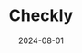 ---  
layout: startup_page  
title: "Checkly"  
id: "checklyhq.com"  
permalink: "/checklychecklyhq.com08012024/"  
website: "https://www.checklyhq.com/"  
funding_round: "Series B"  
funding_amount: "$20M"  
investors: "Balderton Capital, Accel, CRV, Paul H. Müller"  
about: "Checkly provides synthetic monitoring powered by Monitoring as Code (MaC) and Playwright, enabling engineers to detect and resolve issues faster through a code-first workflow. Its platform offers proactive issue detection before users experience problems, improving observability and reducing downtime. Checkly integrates advanced monitoring tools directly into code repositories, ensuring monitoring stays synced with code changes."  
markets: "Monitoring, Observability, DevOps, Technology, Information and Internet"  
hq: "New York, New York, United States"  
founded_year: "2017"  
linkedin: "https://www.linkedin.com/company/checkly"  
twitter: "https://twitter.com/checklyhq"  
instagram: ""  
facebook: ""  
crunchbase: "https://www.crunchbase.com/organization/checkly"  
pitchbook: "https://pitchbook.com/profiles/company/432507-25"  

date_display: "01-Aug-2024"  
date: "2024-08-01"

# SEO Optimization  
meta_title: "Checkly - Series B Funding ($20M)"  
meta_description: "Checkly, Checkly provides synthetic monitoring powered by Monitoring as Code (MaC) and Playwright, enabling engineers to detect and resolve issues faster throu..."  
meta_keywords: "Checkly, Monitoring, Observability, DevOps, Technology, Information and Internet, Series B funding"  
canonical_url: "https://startup.projectstartups.com/checklychecklyhq.com08012024/"  
---